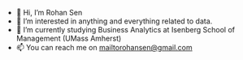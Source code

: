 - 👋 Hi, I’m Rohan Sen
- 👀 I’m interested in anything and everything related to data.
- 🌱 I’m currently studying Business Analytics at Isenberg School of Management (UMass Amherst)
- 📫 You can reach me on mailtorohansen@gmail.com
